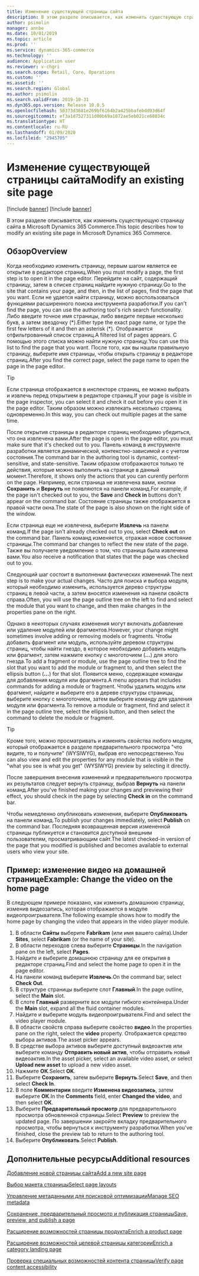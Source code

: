 ```yaml
---
title: Изменение существующей страницы сайта
description: В этом разделе описывается, как изменить существующую страницу сайта в Microsoft Dynamics 365 Commerce.
author: psimolin
manager: annbe
ms.date: 10/01/2019
ms.topic: article
ms.prod: ''
ms.service: dynamics-365-commerce
ms.technology: ''
audience: Application user
ms.reviewer: v-chgri
ms.search.scope: Retail, Core, Operations
ms.custom: ''
ms.assetid: ''
ms.search.region: Global
ms.author: psimolin
ms.search.validFrom: 2019-10-31
ms.dyn365.ops.version: Release 10.0.5
ms.openlocfilehash: 50373d3681e269bf6164b2a425bbafebdd93d64f
ms.sourcegitcommit: ef3a1d7527311d00b69a1072ae5eb021ce68034c
ms.translationtype: HT
ms.contentlocale: ru-RU
ms.lasthandoff: 01/09/2020
ms.locfileid: "2945705"
---
```

# <a name="modify-an-existing-site-page"></a><span data-ttu-id="ad730-103">Изменение существующей страницы сайта</span><span class="sxs-lookup"><span data-stu-id="ad730-103">Modify an existing site page</span></span>

[!include [banner](includes/preview-banner.md)]
[!include [banner](includes/banner.md)]

<span data-ttu-id="ad730-104">В этом разделе описывается, как изменить существующую страницу сайта в Microsoft Dynamics 365 Commerce.</span><span class="sxs-lookup"><span data-stu-id="ad730-104">This topic describes how to modify an existing site page in Microsoft Dynamics 365 Commerce.</span></span>

## <a name="overview"></a><span data-ttu-id="ad730-105">Обзор</span><span class="sxs-lookup"><span data-stu-id="ad730-105">Overview</span></span>

<span data-ttu-id="ad730-106">Когда необходимо изменить страницу, первым шагом является ее открытие в редакторе страниц.</span><span class="sxs-lookup"><span data-stu-id="ad730-106">When you must modify a page, the first step is to open it in the page editor.</span></span> <span data-ttu-id="ad730-107">Перейдите на сайт, содержащий страницу, затем в списке страниц найдите нужную страницу.</span><span class="sxs-lookup"><span data-stu-id="ad730-107">Go to the site that contains your page, and then, in the list of pages, find the page that you want.</span></span> <span data-ttu-id="ad730-108">Если не удается найти страницу, можно воспользоваться функциями расширенного поиска инструмента разработки.</span><span class="sxs-lookup"><span data-stu-id="ad730-108">If you can't find the page, you can use the authoring tool's rich search functionality.</span></span> <span data-ttu-id="ad730-109">Либо введите точное имя страницы, либо введите первые несколько букв, а затем звездочку (\*).</span><span class="sxs-lookup"><span data-stu-id="ad730-109">Either type the exact page name, or type the first few letters of it and then an asterisk (\*).</span></span> <span data-ttu-id="ad730-110">Отображается отфильтрованный список страниц.</span><span class="sxs-lookup"><span data-stu-id="ad730-110">A filtered list of pages appears.</span></span> <span data-ttu-id="ad730-111">С помощью этого списка можно найти нужную страницу.</span><span class="sxs-lookup"><span data-stu-id="ad730-111">You can use this list to find the page that you want.</span></span> <span data-ttu-id="ad730-112">После того, как вы нашли правильную страницу, выберите имя страницы, чтобы открыть страницу в редакторе страниц.</span><span class="sxs-lookup"><span data-stu-id="ad730-112">After you find the correct page, select the page name to open the page in the page editor.</span></span>

> [!TIP]
> <span data-ttu-id="ad730-113">Если страница отображается в инспекторе страниц, ее можно выбрать и извлечь перед открытием в редакторе страниц.</span><span class="sxs-lookup"><span data-stu-id="ad730-113">If your page is visible in the page inspector, you can select it and check it out before you open it in the page editor.</span></span> <span data-ttu-id="ad730-114">Таким образом можно извлекать несколько страниц одновременно.</span><span class="sxs-lookup"><span data-stu-id="ad730-114">In this way, you can check out multiple pages at the same time.</span></span>

<span data-ttu-id="ad730-115">После открытия страницы в редакторе страниц необходимо убедиться, что она извлечена вами.</span><span class="sxs-lookup"><span data-stu-id="ad730-115">After the page is open in the page editor, you must make sure that it's checked out to you.</span></span> <span data-ttu-id="ad730-116">Панель команд в инструменте разработки является динамической, контекстно-зависимой и с учетом состояния.</span><span class="sxs-lookup"><span data-stu-id="ad730-116">The command bar in the authoring tool is dynamic, context-sensitive, and state-sensitive.</span></span> <span data-ttu-id="ad730-117">Таким образом отображаются только те действия, которые можно выполнить на странице в данный момент.</span><span class="sxs-lookup"><span data-stu-id="ad730-117">Therefore, it shows only the actions that you can curently perform on the page.</span></span> <span data-ttu-id="ad730-118">Например, если страница не извлечена вами, кнопки **Сохранить** и **Вернуть** не появляются на панели команд.</span><span class="sxs-lookup"><span data-stu-id="ad730-118">For example, if the page isn't checked out to you, the **Save** and **Check in** buttons don't appear on the command bar.</span></span> <span data-ttu-id="ad730-119">Состояние страницы также отображается в правой части окна.</span><span class="sxs-lookup"><span data-stu-id="ad730-119">The state of the page is also shown on the right side of the window.</span></span>

<span data-ttu-id="ad730-120">Если страница еще не извлечена, выберите **Извлечь** на панели команд.</span><span class="sxs-lookup"><span data-stu-id="ad730-120">If the page isn't already checked out to you, select **Check out** on the command bar.</span></span> <span data-ttu-id="ad730-121">Панель команд изменяется, отражая новое состояние страницы.</span><span class="sxs-lookup"><span data-stu-id="ad730-121">The command bar changes to reflect the new state of the page.</span></span> <span data-ttu-id="ad730-122">Также вы получаете уведомление о том, что страница была извлечена вами.</span><span class="sxs-lookup"><span data-stu-id="ad730-122">You also receive a notification that states that the page was checked out to you.</span></span>

<span data-ttu-id="ad730-123">Следующий шаг состоит в выполнении фактических изменений.</span><span class="sxs-lookup"><span data-stu-id="ad730-123">The next step is to make your actual changes.</span></span> <span data-ttu-id="ad730-124">Часто для поиска и выбора модуля, который необходимо изменить, используется дерево структуры страниц в левой части, а затем вносятся изменения на панели свойств справа.</span><span class="sxs-lookup"><span data-stu-id="ad730-124">Often, you will use the page outline tree on the left to find and select the module that you want to change, and then make changes in the properties pane on the right.</span></span> 

<span data-ttu-id="ad730-125">Однако в некоторых случаях изменения могут включать добавление или удаление модулей или фрагментов.</span><span class="sxs-lookup"><span data-stu-id="ad730-125">However, your change might sometimes involve adding or removing models or fragments.</span></span> <span data-ttu-id="ad730-126">Чтобы добавить фрагмент или модуль, используйте деревом структуры страниц, чтобы найти гнездо, в которое необходимо добавить модуль или фрагмент, затем нажмите кнопку с многоточием (**...**) для этого гнезда.</span><span class="sxs-lookup"><span data-stu-id="ad730-126">To add a fragment or module, use the page outline tree to find the slot that you want to add the module or fragment to, and then select the ellipsis button (**...**) for that slot.</span></span> <span data-ttu-id="ad730-127">Появится меню, содержащее команды для добавления модуля или фрагмента.</span><span class="sxs-lookup"><span data-stu-id="ad730-127">A menu appears that includes commands for adding a module or fragment.</span></span> <span data-ttu-id="ad730-128">Чтобы удалить модуль или фрагмент, найдите и выберите его в дереве структуры страницы, выберите кнопку с многоточием, затем выберите команду для удаления модуля или фрагмента.</span><span class="sxs-lookup"><span data-stu-id="ad730-128">To remove a module or fragment, find and select it in the page outline tree, select the ellipsis button, and then select the command to delete the module or fragment.</span></span>

> [!TIP]
> <span data-ttu-id="ad730-129">Кроме того, можно просматривать и изменять свойства любого модуля, который отображается в разделе предварительного просмотра "что видите, то и получите" (WYSIWYG), выбрав его непосредственно.</span><span class="sxs-lookup"><span data-stu-id="ad730-129">You can also view and edit the properties for any module that is visible in the "what you see is what you get" (WYSIWYG) preview by selecting it directly.</span></span>

<span data-ttu-id="ad730-130">После завершения внесения изменений и предварительного просмотра их результатов следует вернуть страницу, выбрав **Вернуть** на панели команд.</span><span class="sxs-lookup"><span data-stu-id="ad730-130">After you've finished making your changes and previewing their effect, you should check in the page by selecting **Check in** on the command bar.</span></span> 

<span data-ttu-id="ad730-131">Чтобы немедленно опубликовать изменения, выберите **Опубликовать** на панели команд.</span><span class="sxs-lookup"><span data-stu-id="ad730-131">To publish your changes immediately, select **Publish** on the command bar.</span></span> <span data-ttu-id="ad730-132">Последняя возвращенная версия измененной страницы публикуется и становится доступной внешним пользователям, просматривающим сайт.</span><span class="sxs-lookup"><span data-stu-id="ad730-132">The latest checked-in version of the page that you modified is published and becomes available to external users who view your site.</span></span> 

## <a name="example-change-the-video-on-the-home-page"></a><span data-ttu-id="ad730-133">Пример: изменение видео на домашней странице</span><span class="sxs-lookup"><span data-stu-id="ad730-133">Example: Change the video on the home page</span></span>

<span data-ttu-id="ad730-134">В следующем примере показано, как изменить домашнюю страницу, изменив видеозапись, которая отображается в модуле видеопроигрывателя.</span><span class="sxs-lookup"><span data-stu-id="ad730-134">The following example shows how to modify the home page by changing the video that appears in the video player module.</span></span>

1. <span data-ttu-id="ad730-135">В области **Сайты** выберите **Fabrikam** (или имя вашего сайта).</span><span class="sxs-lookup"><span data-stu-id="ad730-135">Under **Sites**, select **Fabrikam** (or the name of your site).</span></span>
1. <span data-ttu-id="ad730-136">В области переходов слева выберите **Страницы**.</span><span class="sxs-lookup"><span data-stu-id="ad730-136">In the navigation pane on the left, select **Pages**.</span></span>
1. <span data-ttu-id="ad730-137">Найдите и выберите домашнюю страницу для ее открытия в редакторе страниц.</span><span class="sxs-lookup"><span data-stu-id="ad730-137">Find and select the home page to open it in the page editor.</span></span>
1. <span data-ttu-id="ad730-138">На панели команд выберите **Извлечь**.</span><span class="sxs-lookup"><span data-stu-id="ad730-138">On the command bar, select **Check Out**.</span></span>
1. <span data-ttu-id="ad730-139">В структуре страницы выберите слот **Главный**.</span><span class="sxs-lookup"><span data-stu-id="ad730-139">In the page outline, select the **Main** slot.</span></span>
1. <span data-ttu-id="ad730-140">В слоте **Главный** разверните все модули гибкого контейнера.</span><span class="sxs-lookup"><span data-stu-id="ad730-140">Under the **Main** slot, expand all the fluid container modules.</span></span>
1. <span data-ttu-id="ad730-141">Найдите и выберите модуль видеопроигрывателя.</span><span class="sxs-lookup"><span data-stu-id="ad730-141">Find and select the video player module.</span></span>
1. <span data-ttu-id="ad730-142">В области свойств справа выберите свойство **видео**.</span><span class="sxs-lookup"><span data-stu-id="ad730-142">In the properties pane on the right, select the **video** property.</span></span> <span data-ttu-id="ad730-143">Отображается средство выбора активов.</span><span class="sxs-lookup"><span data-stu-id="ad730-143">The asset picker appears.</span></span>
1. <span data-ttu-id="ad730-144">В средстве выбора активов выберите доступный видеоактив или выберите команду **Отправить новый актив**, чтобы отправить новый видеоактив.</span><span class="sxs-lookup"><span data-stu-id="ad730-144">In the asset picker, select an available video asset, or select **Upload new asset** to upload a new video asset.</span></span>
1. <span data-ttu-id="ad730-145">Нажмите **ОК**.</span><span class="sxs-lookup"><span data-stu-id="ad730-145">Select **OK**.</span></span>
1. <span data-ttu-id="ad730-146">Выберите **Сохранить**, затем выберите **Вернуть**.</span><span class="sxs-lookup"><span data-stu-id="ad730-146">Select **Save**, and then select **Check In**.</span></span>
1. <span data-ttu-id="ad730-147">В поле **Комментарии** введите **Изменена видеозапись**, затем выберите **ОК**.</span><span class="sxs-lookup"><span data-stu-id="ad730-147">In the **Comments** field, enter **Changed the video**, and then select **OK**.</span></span>
1. <span data-ttu-id="ad730-148">Выберите **Предварительный просмотр** для предварительного просмотра обновленной страницы.</span><span class="sxs-lookup"><span data-stu-id="ad730-148">Select **Preview** to preview the updated page.</span></span> <span data-ttu-id="ad730-149">По завершении закройте вкладку предварительного просмотра, чтобы вернуться к инструменту разработки.</span><span class="sxs-lookup"><span data-stu-id="ad730-149">When you've finished, close the preview tab to return to the authoring tool.</span></span>
1. <span data-ttu-id="ad730-150">Выберите **Опубликовать**.</span><span class="sxs-lookup"><span data-stu-id="ad730-150">Select **Publish**.</span></span>

## <a name="additional-resources"></a><span data-ttu-id="ad730-151">Дополнительные ресурсы</span><span class="sxs-lookup"><span data-stu-id="ad730-151">Additional resources</span></span>

[<span data-ttu-id="ad730-152">Добавление новой страницы сайта</span><span class="sxs-lookup"><span data-stu-id="ad730-152">Add a new site page</span></span>](add-new-page.md)

[<span data-ttu-id="ad730-153">Выбор макета страницы</span><span class="sxs-lookup"><span data-stu-id="ad730-153">Select page layouts</span></span>](select-page-layouts.md)

[<span data-ttu-id="ad730-154">Управление метаданными для поисковой оптимизации</span><span class="sxs-lookup"><span data-stu-id="ad730-154">Manage SEO metadata</span></span>](manage-seo-metadata.md)

[<span data-ttu-id="ad730-155">Сохранение, предварительный просмотр и публикация страницы</span><span class="sxs-lookup"><span data-stu-id="ad730-155">Save, preview, and publish a page</span></span>](save-preview-publish-page.md)

[<span data-ttu-id="ad730-156">Расширение возможностей страницы продукта</span><span class="sxs-lookup"><span data-stu-id="ad730-156">Enrich a product page</span></span>](enrich-product-page.md)

[<span data-ttu-id="ad730-157">Расширение возможностей целевой страницы категории</span><span class="sxs-lookup"><span data-stu-id="ad730-157">Enrich a category landing page</span></span>](enrich-category-page.md)

[<span data-ttu-id="ad730-158">Проверка специальных возможностей контента страницы</span><span class="sxs-lookup"><span data-stu-id="ad730-158">Verify page content accessibility</span></span>](verify-accessibility.md)
